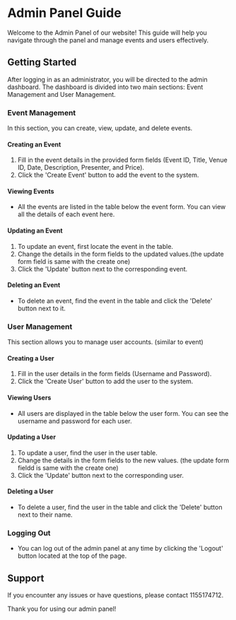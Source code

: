 # Admin Panel Guide

Welcome to the Admin Panel of our website! This guide will help you navigate through the panel and manage events and users effectively.

## Getting Started

After logging in as an administrator, you will be directed to the admin dashboard. The dashboard is divided into two main sections: Event Management and User Management.

### Event Management

In this section, you can create, view, update, and delete events.

#### Creating an Event

1. Fill in the event details in the provided form fields (Event ID, Title, Venue ID, Date, Description, Presenter, and Price).
2. Click the 'Create Event' button to add the event to the system.

#### Viewing Events

- All the events are listed in the table below the event form. You can view all the details of each event here.

#### Updating an Event

1. To update an event, first locate the event in the table.
2. Change the details in the form fields to the updated values.(the update form field is same with the create one)
3. Click the 'Update' button next to the corresponding event.

#### Deleting an Event

- To delete an event, find the event in the table and click the 'Delete' button next to it.

### User Management

This section allows you to manage user accounts. (similar to event)

#### Creating a User

1. Fill in the user details in the form fields (Username and Password).
2. Click the 'Create User' button to add the user to the system.

#### Viewing Users

- All users are displayed in the table below the user form. You can see the username and password for each user.

#### Updating a User

1. To update a user, find the user in the user table.
2. Change the details in the form fields to the new values. (the update form fieldd is same with the create one)
3. Click the 'Update' button next to the corresponding user.

#### Deleting a User

- To delete a user, find the user in the table and click the 'Delete' button next to their name.

### Logging Out

- You can log out of the admin panel at any time by clicking the 'Logout' button located at the top of the page.

## Support

If you encounter any issues or have questions, please contact 1155174712.

Thank you for using our admin panel!
